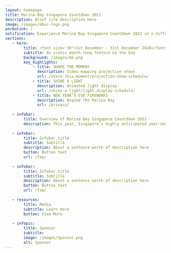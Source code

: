 ```yaml
---
layout: homepage
title: Marina Bay Singapore Countdown 2021
description: Brief site description here
image: /images/mbsc-logo.png
permalink: /
notification: Experience Marina Bay Singapore Countdown 2021 in a different light this year!
sections:
   - hero:
        title: <font size="30">1st December - 31st December 2020</font> 
        subtitle: An iconic month-long feature by the bay
        background: /images/mb.png
        key_highlights:
            - title: SHARE THE MOMENT
              description: Video mapping projection shows
              url: /share-this-moment/projection-show-schedule/
            - title: SHINE A LIGHT 
              description: Animated light display
              url: /shine-a-light/light-display-schedule/
            - title: NEW YEAR’S EVE FIREWORKS
              description: Beyond the Marina Bay
              url: /privacy/
                        
   - infobar:
        title: Overview of Marina Bay Singapore Countdown 2021 
        description: This year, Singapore’s highly anticipated year-end celebrations, MBSC 2021, brings forth a uniquely different experience for the public to enjoy virtually at the comfort of their own homes. MBSC 2021 presents an avenue that garners people across borders and from all walks of life to reflect on 2020 and to celebrate our hopes and aspirations for 2021 in unity. 
        
   - infobar:
        title: Infobar title
        subtitle: Subtitle
        description: About a sentence worth of description here
        button: Button text
        url: /faq/
        
   - infobar:
        title: Infobar title
        subtitle: Subtitle
        description: About a sentence worth of description here
        button: Button text
        url: /faq/        
        
   - resources:
        title: Media
        subtitle: Learn more
        button: View More
       
   - infopic:
        title: Sponsor
        subtitle:
        image: /images/Sponsor.png
        alt: Sponsor
---
```

